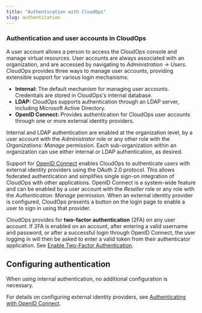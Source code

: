```yaml
---
title: "Authentication with CloudOps"
slug: authentication
---
```



### Authentication and user accounts in CloudOps

A user account allows a person to access the CloudOps console and manage virtual resources.  User accounts are always associated with an organization, and are accessed by navigating to *Administration* -> *Users*.  CloudOps provides three ways to manage user accounts, providing extensible support for various login mechanisms:

   - **Internal:**  The default mechanism for managing user accounts.  Credentials are stored in CloudOps's internal database.
   - **LDAP:**  CloudOps supports authentication through an LDAP server, including Microsoft Active Directory.
   - **OpenID Connect:**  Provides authentication for CloudOps user accounts through one or more external identity providers.

Internal and LDAP authentication are enabled at the organization level, by a user account with the *Administrator* role or any other role with the *Organizations: Manage* permission.  Each sub-organization within an organization can use either internal or LDAP authentication, as desired.

Support for [OpenID Connect](https://en.wikipedia.org/wiki/OpenID_Connect) enables CloudOps to authenticate users with external identity providers using the OAuth 2.0 protocol.  This allows federated authentication and simplifies single sign-on integration of CloudOps with other applications.  OpenID Connect is a system-wide feature and can be enabled by a user account with the *Reseller* role or any role with the *Authentication: Manage* permission.  When an external identity provider is configured, CloudOps presents a button on the login page to enable a user to sign in using that provider.

CloudOps provides for **two-factor authentication** (2FA) on any user account.  If 2FA is enabled on an account, after entering a valid username and password, or after a successful login through OpenID Connect, the user logging in will then be asked to enter a valid token from their authenticator application.  See [Enable Two-Factor Authentication](../administration/enable-two-factor-authentication.md).

<!-- ## Acting as an identity provider

Information on SAML with link to SAML article. -->

## Configuring authentication

When using internal authentication, no additional configuration is necessary.  

<!-- Link to LDAP article -->

For details on configuring external identity providers, see [Authenticating with OpenID Connect](../administration/openid-connect.md).
